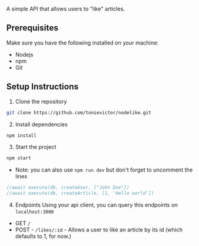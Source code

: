 A simple API that allows users to "like" articles. 

## Prerequisites
Make sure you have the following installed on your machine:

- Nodejs
- npm
- Git

## Setup Instructions
1. Clone the repository
```bash
git clone https://github.com/tonievictor/nodelike.git
```

2. Install dependencies
```bash
npm install
```

3. Start the project
```bash
npm start
```
- Note: you can also use `npm run dev` but don't forget to uncomment the lines
```js
//await execute(db, createUser, ["John Doe"])
//await execute(db, createArticle, [1, 'Hello world'])
```

4. Endpoints
Using your api client, you can query this endpoints on `localhost:3000`
- GET `/`
- POST - `/likes/:id` -  Allows a user to like an article by its id (which defaults to 1, for now.)
